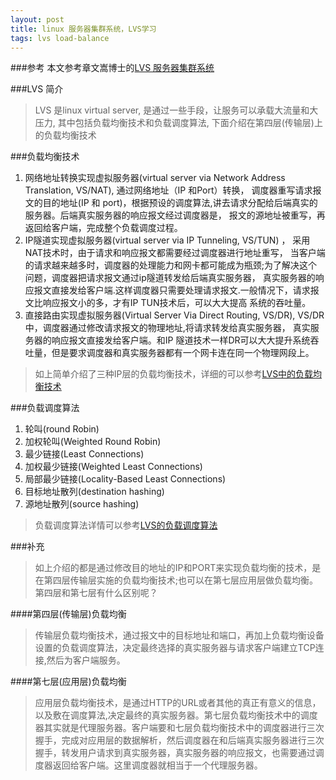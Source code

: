 ```yaml
---
layout: post
title: linux 服务器集群系统，LVS学习
tags: lvs load-balance
---
```


###参考
本文参考章文嵩博士的[LVS 服务器集群系统](http://www.linuxvirtualserver.org/zh/lvs1.html)

###LVS 简介
> LVS 是linux virtual server, 是通过一些手段，让服务可以承载大流量和大压力,  其中包括负载均衡技术和负载调度算法, 
> 下面介绍在第四层(传输层)上的负载均衡技术

###负载均衡技术
1. 网络地址转换实现虚拟服务器(virtual server via Network Address Translation, VS/NAT), 通过网络地址（IP 和Port）转换，
调度器重写请求报文的目的地址(IP 和 port)，根据预设的调度算法,讲去请求分配给后端真实的服务器。后端真实服务器的响应报文经过调度器是，
报文的源地址被重写，再返回给客户端，完成整个负载调度过程。
2. IP隧道实现虚拟服务器(virtual server via IP Tunneling, VS/TUN) ， 采用NAT技术时，由于请求和响应报文都需要经过调度器进行地址重写，
当客户端的请求越来越多时，调度器的处理能力和网卡都可能成为瓶颈;为了解决这个问题，调度器把请求报文通过ip隧道转发给后端真实服务器，
真实服务器的响应报文直接发给客户端.这样调度器只需要处理请求报文.一般情况下，请求报文比响应报文小的多，才有IP TUN技术后，可以大大提高
系统的吞吐量。
3. 直接路由实现虚拟服务器(Virtual Server Via Direct Routing, VS/DR), VS/DR 中，调度器通过修改请求报文的物理地址,将请求转发给真实服务器，
真实服务器的响应报文直接发给客户端。和IP 隧道技术一样DR可以大大提升系统吞吐量，但是要求调度器和真实服务器都有一个网卡连在同一个物理网段上。

> 如上简单介绍了三种IP层的负载均衡技术，详细的可以参考[LVS中的负载均衡技术](http://www.linuxvirtualserver.org/zh/lvs3.html)

###负载调度算法
1. 轮叫(round Robin)
2. 加权轮叫(Weighted Round Robin)
3. 最少链接(Least Connections)
4. 加权最少链接(Weighted Least Connections)
5. 局部最少链接(Locality-Based Least Connections)
6. 目标地址散列(destination hashing)
7. 源地址散列(source hashing)

> 负载调度算法详情可以参考[LVS的负载调度算法](http://www.linuxvirtualserver.org/zh/lvs4.html)

###补充
> 如上介绍的都是通过修改目的地址的IP和PORT来实现负载均衡的技术，是在第四层传输层实施的负载均衡技术;也可以在第七层应用层做负载均衡。
> 第四层和第七层有什么区别呢？

####第四层(传输层)负载均衡
> 传输层负载均衡技术，通过报文中的目标地址和端口，再加上负载均衡设备设置的负载调度算法，决定最终选择的真实服务器与请求客户端建立TCP连接,然后为客户端服务。



####第七层(应用层)负载均衡
> 应用层负载均衡技术，是通过HTTP的URL或者其他的真正有意义的信息，以及敷在调度算法,决定最终的真实服务器。第七层负载均衡技术中的调度器其实就是代理服务器。客户端要和七层负载均衡技术中的调度器进行三次握手，完成对应用层的数据解析，然后调度器在和后端真实服务器进行三次握手，转发用户请求到真实服务器，真实服务器的响应报文，也需要通过调度器返回给客户端。这里调度器就相当于一个代理服务器。

